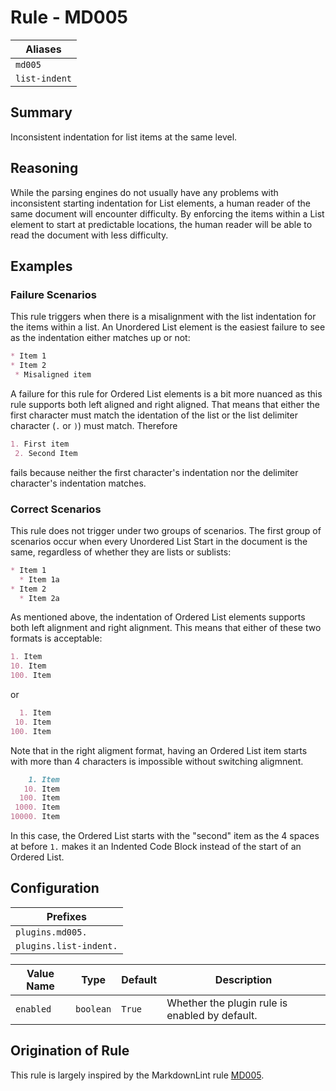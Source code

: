 # Rule - MD005

| Aliases |
| --- |
| `md005` |
| `list-indent` |

## Summary

Inconsistent indentation for list items at the same level.

## Reasoning

While the parsing engines do not usually have any problems with inconsistent
starting indentation for List elements, a human reader of the same document will
encounter difficulty.  By enforcing the items within a List element to start at
predictable locations, the human reader will be able to read the document with
less difficulty.

## Examples

### Failure Scenarios

This rule triggers when there is a misalignment with the list indentation for the
items within a list.  An Unordered List element is the easiest failure to see as
the indentation either matches up or not:

```Markdown
* Item 1
* Item 2
 * Misaligned item
```

A failure for this rule for Ordered List elements is a bit more nuanced as this
rule supports both left aligned and right aligned.  That means that either the
first character must match the identation of the list or the list delimiter
character (`.` or `)`) must match.  Therefore

```Markdown
1. First item
 2. Second Item
```

fails because neither the first character's indentation nor the delimiter
character's indentation matches.

### Correct Scenarios

This rule does not trigger under two groups of scenarios.  The first
group of scenarios occur when every Unordered List Start in the
document is the same, regardless of whether they are lists or sublists:

```Markdown
* Item 1
  * Item 1a
* Item 2
  * Item 2a
```

As mentioned above, the indentation of Ordered List elements supports
both left alignment and right alignment.  This means that either of
these two formats is acceptable:

```Markdown
1. Item
10. Item
100. Item
```

or

```Markdown
  1. Item
 10. Item
100. Item
```

Note that in the right aligment format, having an Ordered List item
starts with more than 4 characters is impossible without switching
aligmnent.

```Markdown
    1. Item
   10. Item
  100. Item
 1000. Item
10000. Item
```

In this case, the Ordered List starts with the "second" item as
the 4 spaces at before `1.` makes it an Indented Code Block instead
of the start of an Ordered List.

## Configuration

| Prefixes |
| --- |
| `plugins.md005.` |
| `plugins.list-indent.` |

| Value Name | Type | Default | Description |
| -- | -- | -- | -- |
| `enabled` | `boolean` | `True` | Whether the plugin rule is enabled by default. |

## Origination of Rule

This rule is largely inspired by the MarkdownLint rule
[MD005](https://github.com/DavidAnson/markdownlint/blob/main/doc/Rules.md#md005---inconsistent-indentation-for-list-items-at-the-same-level).
